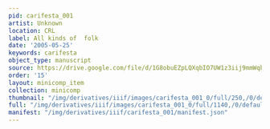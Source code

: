 ```yaml
---
pid: carifesta_001
artist: Unknown
location: CRL
label: All kinds of  folk
date: '2005-05-25'
keywords: carifesta
object_type: manuscript
source: https://drive.google.com/file/d/1G8obuEZpLQXqbIO7UW1z3iij9mmWqbUy/view?usp=drive_link
order: '15'
layout: minicomp_item
collection: minicomp
thumbnail: "/img/derivatives/iiif/images/carifesta_001_0/full/250,/0/default.jpg"
full: "/img/derivatives/iiif/images/carifesta_001_0/full/1140,/0/default.jpg"
manifest: "/img/derivatives/iiif/carifesta_001/manifest.json"
---
```

